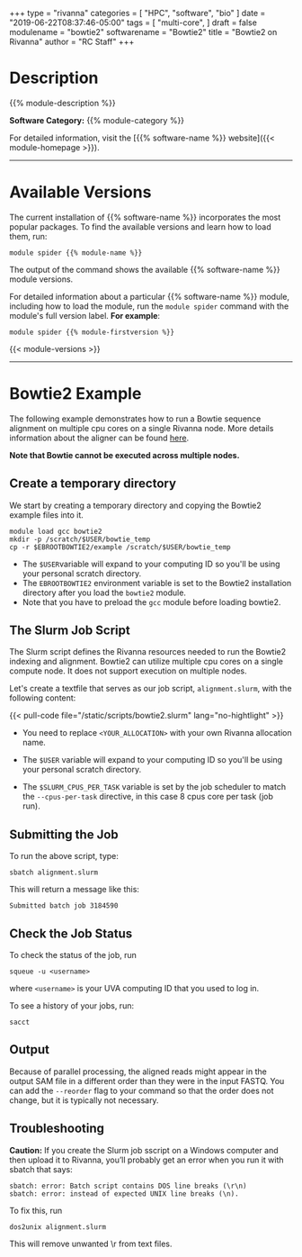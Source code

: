 +++
type = "rivanna"
categories = [
  "HPC",
  "software",
  "bio"
]
date = "2019-06-22T08:37:46-05:00"
tags = [
  "multi-core",
]
draft = false
modulename = "bowtie2"
softwarename = "Bowtie2"
title = "Bowtie2 on Rivanna"
author = "RC Staff"
+++

# Description
{{% module-description %}}


**Software Category:** {{% module-category %}}

For detailed information, visit the [{{% software-name %}} website]({{< module-homepage >}}).

- - -

# Available Versions
The current installation of {{% software-name %}} incorporates the most popular packages. To find the available versions and learn how to load them, run:

```
module spider {{% module-name %}}
```


The output of the command shows the available {{% software-name %}} module versions.

For detailed information about a particular {{% software-name %}} module, including how to load the module, run the `module spider` command with the module's full version label. __For example__:
```
module spider {{% module-firstversion %}}
```

{{< module-versions >}}

- - - 

# Bowtie2 Example

The following example demonstrates how to run a Bowtie sequence alignment on multiple cpu cores on a single Rivanna node. More details information about the aligner can be found [here](http://bowtie-bio.sourceforge.net/bowtie2/manual.shtml#the-bowtie2-aligner).

**Note that Bowtie cannot be executed across multiple nodes.** 

## Create a temporary directory

We start by creating a temporary directory and copying the Bowtie2 example files into it.  

```
module load gcc bowtie2
mkdir -p /scratch/$USER/bowtie_temp
cp -r $EBROOTBOWTIE2/example /scratch/$USER/bowtie_temp
```

* The `$USER`variable will expand to your computing ID so you'll be using your personal scratch directory.  
* The `EBROOTBOWTIE2` environment variable is set to the Bowtie2 installation directory after you load the `bowtie2` module.  
* Note that you have to preload the `gcc` module before loading bowtie2.

## The Slurm Job Script

The Slurm script defines the Rivanna resources needed to run the Bowtie2 indexing and alignment. Bowtie2 can utilize multiple cpu cores on a single compute node. It does not support execution on multiple nodes.  

Let's create a textfile that serves as our job script, `alignment.slurm`, with the following content:

{{< pull-code file="/static/scripts/bowtie2.slurm" lang="no-hightlight" >}}

* You need to replace `<YOUR_ALLOCATION>` with your own Rivanna allocation name.

* The `$USER` variable will expand to your computing ID so you'll be using your personal scratch directory.  

* The `$SLURM_CPUS_PER_TASK` variable is set by the job scheduler to match the `--cpus-per-task` directive, in this case 8 cpus core per task (job run).

## Submitting the Job

To run the above script, type:

```
sbatch alignment.slurm 
```

This will return a message like this:
```
Submitted batch job 3184590
```

## Check the Job Status

To check the status of the job, run
```
squeue -u <username>
```
where `<username>` is your UVA computing ID that you used to log in.

To see a history of your jobs, run:
```
sacct
```

## Output

Because of parallel processing, the aligned reads might appear in the output SAM file in a different order than they were in the input FASTQ. You can add the `--reorder` flag to your command so that the order does not change, but it is typically not necessary.

## Troubleshooting

**Caution:** If you create the Slurm job sscript on a Windows computer and then upload it to Rivanna, you’ll probably get an error when you run it with sbatch that says:
```
sbatch: error: Batch script contains DOS line breaks (\r\n)
sbatch: error: instead of expected UNIX line breaks (\n).
```

To fix this, run
```
dos2unix alignment.slurm
```

This will remove unwanted \r from text files.



